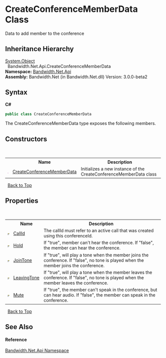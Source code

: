 ﻿# CreateConferenceMemberData Class
 

Data to add member to the conference


## Inheritance Hierarchy
<a href="http://msdn2.microsoft.com/en-us/library/e5kfa45b" target="_blank">System.Object</a><br />&nbsp;&nbsp;Bandwidth.Net.Api.CreateConferenceMemberData<br />
**Namespace:**&nbsp;<a href ="N_Bandwidth_Net_Api.md">Bandwidth.Net.Api</a><br />**Assembly:**&nbsp;Bandwidth.Net (in Bandwidth.Net.dll) Version: 3.0.0-beta2

## Syntax

**C#**<br />
``` C#
public class CreateConferenceMemberData
```

The CreateConferenceMemberData type exposes the following members.


## Constructors
&nbsp;<table><tr><th></th><th>Name</th><th>Description</th></tr><tr><td>![Public method](media/pubmethod.gif "Public method")</td><td><a href ="M_Bandwidth_Net_Api_CreateConferenceMemberData__ctor.md">CreateConferenceMemberData</a></td><td>
Initializes a new instance of the CreateConferenceMemberData class</td></tr></table>&nbsp;
<a href="#createconferencememberdata-class">Back to Top</a>

## Properties
&nbsp;<table><tr><th></th><th>Name</th><th>Description</th></tr><tr><td>![Public property](media/pubproperty.gif "Public property")</td><td><a href ="P_Bandwidth_Net_Api_CreateConferenceMemberData_CallId.md">CallId</a></td><td>
The callId must refer to an active call that was created using this conferenceId.</td></tr><tr><td>![Public property](media/pubproperty.gif "Public property")</td><td><a href ="P_Bandwidth_Net_Api_CreateConferenceMemberData_Hold.md">Hold</a></td><td>
If "true", member can't hear the conference. If "false", the member can hear the conference.</td></tr><tr><td>![Public property](media/pubproperty.gif "Public property")</td><td><a href ="P_Bandwidth_Net_Api_CreateConferenceMemberData_JoinTone.md">JoinTone</a></td><td>
If "true", will play a tone when the member joins the conference. If "false", no tone is played when the member joins the conference.</td></tr><tr><td>![Public property](media/pubproperty.gif "Public property")</td><td><a href ="P_Bandwidth_Net_Api_CreateConferenceMemberData_LeavingTone.md">LeavingTone</a></td><td>
If "true", will play a tone when the member leaves the conference. If "false", no tone is played when the member leaves the conference.</td></tr><tr><td>![Public property](media/pubproperty.gif "Public property")</td><td><a href ="P_Bandwidth_Net_Api_CreateConferenceMemberData_Mute.md">Mute</a></td><td>
If "true", the member can't speak in the conference, but can hear audio. If "false", the member can speak in the conference.</td></tr></table>&nbsp;
<a href="#createconferencememberdata-class">Back to Top</a>

## See Also


#### Reference
<a href ="N_Bandwidth_Net_Api.md">Bandwidth.Net.Api Namespace</a><br />
